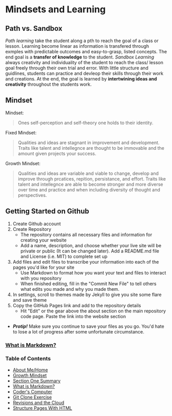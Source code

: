 # Mindsets and Learning

## Path vs. Sandbox
_Path learning_ take the student along a pth to reach the goal of a class or lesson. Learning become linear as information is transfered through exmples with predictable outcomes and easy-to-grasp, listed concepts. The end goal is a __transfer of knowledge__ to the student.
  _Sandbox Learning_ always creativity and individuality of the student to reach the class/ lesson goal freely through their own trial and error. With little structure and guidlines, students can practice and devleop their skills through their work and creations. At the end, the goal is learned by __intertwining ideas and creativity__ throughout the students work.
  
## Mindset
Mindset:
> Ones self-perception and self-theory one holds to their identity.
  
Fixed Mindset:
> Qualities and ideas are stagnant in improvement and development. Traits like talent and intellegnce are thought to be immovable and the amount given projects your success.

Growth Mindset:
> Qualities and ideas are variable and viable to change, develop and improve through prcatices, repition, persistance, and effort. Traits like talent and intellegnce are able to become stronger and more diverse over time and practice and when including diversity of thought and perspectives.

## Getting Started on Github
1. Create Github account 
2. Create Repository
   - The repository contains all necessary files and information for creating your website
   - Add a name, description, and choose whether your live site will be private or public (It can be changed later). Add a README.md file and License (i.e.  MIT) to complete set up
3. Add files and edit files to transcribe your information into each of the pages you'd like for your site
   - Use Markdown to format how you want your text and files to interact with you repository
   - When finished editing, fill in the "Commit New File" to tell others what edits you made and why you made them.
4. In settings, scroll to themes made by Jekyll to give you site some flare and save theme
5. Copy the GitHub Pages link and add to the repository details
   - Hit "Edit" or the gear above the about section on the main repository code page. Paste the link into the website section
   
* ***Protip!*** Make sure you continue to save your files as you go. You'd hate to lose a lot of progress after some unfortunate circumstance.

### [What is Markdown?](/LEARNING_MARKDOWN.md)

### Table of Contents
- [About Me/Home](README.md)
- [Growth Mindset](GROWTH_MINDSET.md)
- [Section One Summary](/SectionOne.md)
- [What is Markdown?](/LEARNING_MARKDOWN.md)
- [Coder's Computer](CODERS_COMPUTER.md)
- [Git Clone Exercise](GIT_CLONE.md)
- [Revisions and the Cloud](REVISIONS_AND_THE_CLOUD.md)
- [Structure Pages With HTML](STRUCTURE_PAGES_WITH_HTML.md)
